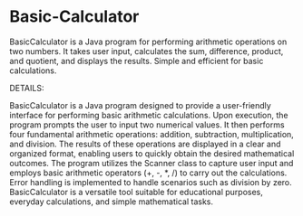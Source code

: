 # Basic-Calculator
BasicCalculator is a Java program for performing arithmetic operations on two numbers. It takes user input, calculates the sum, difference, product, and quotient, and displays the results. Simple and efficient for basic calculations.


DETAILS:

BasicCalculator is a Java program designed to provide a user-friendly interface for performing basic arithmetic calculations. Upon execution, the program prompts the user to input two numerical values. It then performs four fundamental arithmetic operations: addition, subtraction, multiplication, and division. The results of these operations are displayed in a clear and organized format, enabling users to quickly obtain the desired mathematical outcomes. The program utilizes the Scanner class to capture user input and employs basic arithmetic operators (+, -, *, /) to carry out the calculations. Error handling is implemented to handle scenarios such as division by zero. BasicCalculator is a versatile tool suitable for educational purposes, everyday calculations, and simple mathematical tasks.
